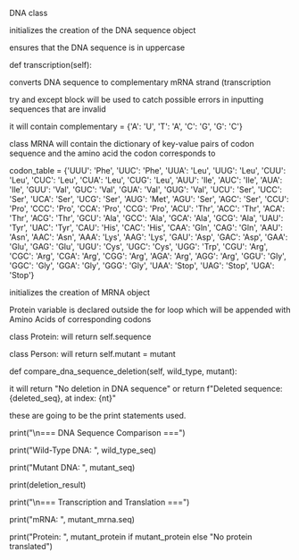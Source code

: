 DNA class

initializes the creation of the DNA sequence object

ensures that the DNA sequence is in uppercase

def transcription(self):

converts DNA sequence to complementary mRNA strand (transcription

try and except block will be used to catch possible errors in inputting sequences that are invalid

it will contain complementary = {'A': 'U', 'T': 'A', 'C': 'G', 'G': 'C'}
        

class MRNA
will contain the dictionary of key-value pairs of codon sequence and the amino acid the codon corresponds to

codon_table = {'UUU': 'Phe', 'UUC': 'Phe', 'UUA': 'Leu', 'UUG': 'Leu', 'CUU': 'Leu',
'CUC': 'Leu', 'CUA': 'Leu', 'CUG': 'Leu', 'AUU': 'Ile', 'AUC': 'Ile',
'AUA': 'Ile', 'GUU': 'Val', 'GUC': 'Val', 'GUA': 'Val', 'GUG': 'Val',
'UCU': 'Ser', 'UCC': 'Ser', 'UCA': 'Ser', 'UCG': 'Ser', 'AUG': 'Met',
'AGU': 'Ser', 'AGC': 'Ser', 'CCU': 'Pro', 'CCC': 'Pro', 'CCA': 'Pro',
'CCG': 'Pro', 'ACU': 'Thr', 'ACC': 'Thr', 'ACA': 'Thr', 'ACG': 'Thr',
 'GCU': 'Ala', 'GCC': 'Ala', 'GCA': 'Ala', 'GCG': 'Ala', 'UAU': 'Tyr',
'UAC': 'Tyr', 'CAU': 'His', 'CAC': 'His', 'CAA': 'Gln', 'CAG': 'Gln',
'AAU': 'Asn', 'AAC': 'Asn', 'AAA': 'Lys', 'AAG': 'Lys', 'GAU': 'Asp',
'GAC': 'Asp', 'GAA': 'Glu', 'GAG': 'Glu', 'UGU': 'Cys', 'UGC': 'Cys',
'UGG': 'Trp', 'CGU': 'Arg', 'CGC': 'Arg', 'CGA': 'Arg', 'CGG': 'Arg',
'AGA': 'Arg', 'AGG': 'Arg', 'GGU': 'Gly', 'GGC': 'Gly', 'GGA': 'Gly',
'GGG': 'Gly', 'UAA': 'Stop', 'UAG': 'Stop', 'UGA': 'Stop'}

initializes the creation of MRNA object

Protein variable is declared outside the for loop which will be appended with Amino Acids of corresponding codons

class Protein:     will return self.sequence

class Person:     will return self.mutant = mutant
        
def compare_dna_sequence_deletion(self, wild_type, mutant):

it will return "No deletion in DNA sequence"    or     return f"Deleted sequence: {deleted_seq}, at index: {nt}"

these are going to be the print statements used.

print("\n=== DNA Sequence Comparison ===")

print("Wild-Type DNA: ", wild_type_seq)

print("Mutant DNA:    ", mutant_seq)

print(deletion_result)

print("\n=== Transcription and Translation ===")

print("mRNA:          ", mutant_mrna.seq)

print("Protein:       ", mutant_protein if mutant_protein else "No protein translated")

